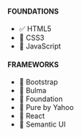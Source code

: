 #### FOUNDATIONS
- ✅ HTML5 
- 🔲 CSS3
- 🔲 JavaScript

#### FRAMEWORKS
- 🔲 Bootstrap
- 🔲 Bulma 
- 🔲 Foundation
- 🔲 Pure by Yahoo
- 🔲 React
- 🔲 Semantic UI

